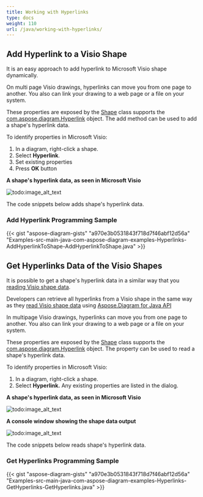 ```yaml
---
title: Working with Hyperlinks
type: docs
weight: 110
url: /java/working-with-hyperlinks/
---
```


## **Add Hyperlink to a Visio Shape**
It is an easy approach to add hyperlink to Microsoft Visio shape dynamically.

On multi page Visio drawings, hyperlinks can move you from one page to another. You also can link your drawing to a web page or a file on your system.

These properties are exposed by the [Shape](https://apireference.aspose.com/diagram/java/com.aspose.diagram/Shape) class supports the [com.aspose.diagram.Hyperlink](https://apireference.aspose.com/diagram/java/com.aspose.diagram/hyperlink) object. The add method can be used to add a shape's hyperlink data.

To identify properties in Microsoft Visio:

1. In a diagram, right-click a shape.
1. Select **Hyperlink**.
1. Set existing properties
1. Press **OK** button

**A shape's hyperlink data, as seen in Microsoft Visio**

![todo:image_alt_text](working-with-hyperlinks_1.png)

The code snippets below adds shape's hyperlink data.
### **Add Hyperlink Programming Sample**
{{< gist "aspose-diagram-gists" "a970e3b0531843f718d7f46abf12d56a" "Examples-src-main-java-com-aspose-diagram-examples-Hyperlinks-AddHyperlinkToShape-AddHyperlinkToShape.java" >}}
## **Get Hyperlinks Data of the Visio Shapes**
It is possible to get a shape's hyperlink data in a similar way that you [reading Visio shape data]().

Developers can retrieve all hyperlinks from a Visio shape in the same way as they [read Visio shape data]() using [Aspose.Diagram for Java API](https://products.aspose.com/diagram/java/)

In multipage Visio drawings, hyperlinks can move you from one page to another. You also can link your drawing to a web page or a file on your system.

These properties are exposed by the [Shape](https://apireference.aspose.com/diagram/java/com.aspose.diagram/Shape) class supports the [com.aspose.diagram.Hyperlink](https://apireference.aspose.com/diagram/java/com.aspose.diagram/hyperlink) object. The property can be used to read a shape's hyperlink data.

To identify properties in Microsoft Visio:

1. In a diagram, right-click a shape.
1. Select **Hyperlink.**
   Any existing properties are listed in the dialog.

**A shape's hyperlink data, as seen in Microsoft Visio**

![todo:image_alt_text](working-with-hyperlinks_2.png)

**A console window showing the shape data output**

![todo:image_alt_text](working-with-hyperlinks_3.png)

The code snippets below reads shape's hyperlink data.
### **Get Hyperlinks Programming Sample**
{{< gist "aspose-diagram-gists" "a970e3b0531843f718d7f46abf12d56a" "Examples-src-main-java-com-aspose-diagram-examples-Hyperlinks-GetHyperlinks-GetHyperlinks.java" >}}
